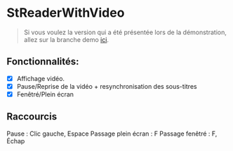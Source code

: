 # StReaderWithVideo

> Si vous voulez la version qui a été présentée lors de la démonstration, allez sur la branche demo [ici](https://github.com/Zeyltar/StReaderWithVideo/tree/demo).

## Fonctionnalités:
- [x] Affichage vidéo.
- [x] Pause/Reprise de la vidéo + resynchronisation des sous-titres
- [x] Fenêtré/Plein écran

## Raccourcis
Pause : Clic gauche, Espace
Passage plein écran : F
Passage fenêtré : F, Échap
